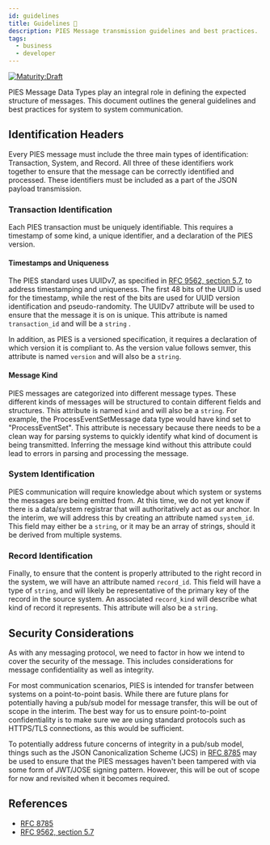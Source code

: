 ```yaml
---
id: guidelines
title: Guidelines 📝
description: PIES Message transmission guidelines and best practices.
tags:
  - business
  - developer
---
```


[![Maturity:Draft](https://img.shields.io/badge/Maturity-Draft-yellow)](/docs/spec#maturity)

PIES Message Data Types play an integral role in defining the expected structure of messages. This document outlines
the general guidelines and best practices for system to system communication.

## Identification Headers

Every PIES message must include the three main types of identification: Transaction, System, and Record. All three of
these identifiers work together to ensure that the message can be correctly identified and processed. These identifiers
must be included as a part of the JSON payload transmission.

### Transaction Identification

Each PIES transaction must be uniquely identifiable. This requires a timestamp of some kind, a unique identifier, and a
declaration of the PIES version.

#### Timestamps and Uniqueness

The PIES standard uses UUIDv7, as specified in
[RFC 9562, section 5.7](https://datatracker.ietf.org/doc/html/rfc9562#section-5.7), to address timestamping and
uniqueness. The first 48 bits of the UUID is used for the timestamp, while the rest of the bits are used for UUID
version identification and pseudo-randomity. The UUIDv7 attribute will be used to ensure that the message it is on is
unique. This attribute is named `transaction_id` and will be a `string` .

In addition, as PIES is a versioned specification, it requires a declaration of which version it is compliant to. As the
version value follows semver, this attribute is named `version` and will also be a `string`.

#### Message Kind

PIES messages are categorized into different message types. These different kinds of messages will be structured to
contain different fields and structures. This attribute is named `kind` and will also be a `string`. For example, the
ProcessEventSetMessage data type would have kind set to "ProcessEventSet". This attribute is necessary because there
needs to be a clean way for parsing systems to quickly identify what kind of document is being transmitted. Inferring
the message kind without this attribute could lead to errors in parsing and processing the message.

### System Identification

PIES communication will require knowledge about which system or systems the messages are being emitted from. At this
time, we do not yet know if there is a data/system registrar that will authoritatively act as our anchor. In the
interim, we will address this by creating an attribute named `system_id`. This field may either be a `string`, or it
may be an array of strings, should it be derived from multiple systems.

### Record Identification

Finally, to ensure that the content is properly attributed to the right record in the system, we will have an attribute
named `record_id`. This field will have a type of `string`, and will likely be representative of the primary key of the
record in the source system. An associated `record_kind` will describe what kind of record it represents. This
attribute will also be a `string`.

## Security Considerations

As with any messaging protocol, we need to factor in how we intend to cover the security of the message. This includes
considerations for message confidentiality as well as integrity.

For most communication scenarios, PIES is intended for transfer between systems on a point-to-point basis. While there
are future plans for potentially having a pub/sub model for message transfer, this will be out of scope in the interim.
The best way for us to ensure point-to-point confidentiality is to make sure we are using standard protocols such as
HTTPS/TLS connections, as this would be sufficient.

To potentially address future concerns of integrity in a pub/sub model, things such as the JSON Canonicalization Scheme
(JCS) in [RFC 8785](https://datatracker.ietf.org/doc/html/rfc8785) may be used to ensure that the PIES messages haven't
been tampered with via some form of JWT/JOSE signing pattern. However, this will be out of scope for now and revisited
when it becomes required.

## References

- [RFC 8785](https://datatracker.ietf.org/doc/html/rfc8785)
- [RFC 9562, section 5.7](https://datatracker.ietf.org/doc/html/rfc9562#section-5.7)
